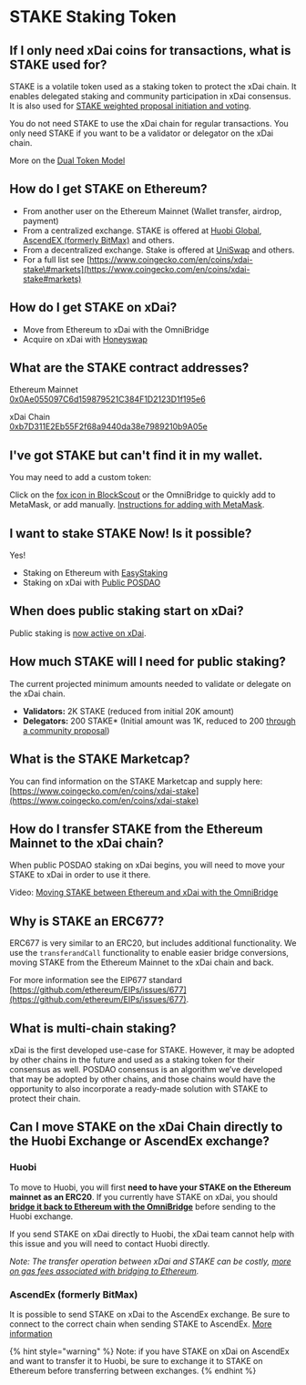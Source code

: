 # STAKE Staking Token

## If I only need xDai coins for transactions, what is STAKE used for?

STAKE is a volatile token used as a staking token to protect the xDai chain. It enables delegated staking and community participation in xDai consensus. It is also used for [STAKE weighted proposal initiation and voting](../../for-users/governance/stake-weighted-voting/).

You do not need STAKE to use the xDai chain for regular transactions. You only need STAKE if you want to be a validator or delegator on the xDai chain.

More on the [Dual Token Model](../../for-stakers/stake-token/stake-reward-mechanics/dual-token-model.md)

## How do I get STAKE on Ethereum?

* From another user on the Ethereum Mainnet \(Wallet transfer, airdrop, payment\)
* From a centralized exchange. STAKE is offered at [Huobi Global](https://www.huobi.com/en-us/exchange/),  [AscendEX \(formerly BitMax\)](https://bitmax.io/#/trade/usdt/stake) and others.
* From a decentralized exchange. Stake is offered at [UniSwap](https://uniswap.exchange/swap/0x0ae055097c6d159879521c384f1d2123d1f195e6) and others. 
* For a full list see [https://www.coingecko.com/en/coins/xdai-stake\#markets](https://www.coingecko.com/en/coins/xdai-stake#markets)

## How do I get STAKE on xDai?

* Move from Ethereum to xDai with the OmniBridge
* Acquire on xDai with [Honeyswap](../project-spotlights/1hive/honeyswap.md)

## What are the STAKE contract addresses?

Ethereum Mainnet  
[0x0Ae055097C6d159879521C384F1D2123D1f195e6](https://etherscan.io/token/0x0Ae055097C6d159879521C384F1D2123D1f195e6)

xDai Chain  
[0xb7D311E2Eb55F2f68a9440da38e7989210b9A05e](https://blockscout.com/xdai/mainnet/address/0xb7D311E2Eb55F2f68a9440da38e7989210b9A05e/transactions)

## I've got STAKE but can't find it in my wallet.

You may need to add a custom token:

Click on the [fox icon in BlockScout](https://blockscout.com/xdai/mainnet/tokens/0xb7D311E2Eb55F2f68a9440da38e7989210b9A05e/token-transfers) or the OmniBridge to quickly add to MetaMask, or add manually. [Instructions for adding with MetaMask](../../for-stakers/stake-token/get-stake/add-stake-to-metamask.md).

## I want to stake STAKE Now! Is it possible?

Yes! 

* Staking on Ethereum with [EasyStaking](https://easy-staking.xdaichain.com/) 
* Staking on xDai with [Public POSDAO](../../for-stakers/staking-protocol/)

## When does public staking start on xDai?

Public staking is [now active on xDai](../news-and-information/project-updates/public-posdao-announcement.md).

## How much STAKE will I need for public staking?

The current projected minimum amounts needed to validate or delegate on the xDai chain.

* **Validators:** 2K STAKE \(reduced from initial 20K amount\)
* **Delegators:** 200 STAKE\* \(Initial amount was 1K, reduced to 200 [through a community proposal](../../for-users/governance/stake-weighted-voting/)\)

## What is the STAKE Marketcap?

You can find information on the STAKE Marketcap and supply here: [https://www.coingecko.com/en/coins/xdai-stake](https://www.coingecko.com/en/coins/xdai-stake)

## How do I transfer STAKE from the Ethereum Mainnet to the xDai chain?

When public POSDAO staking on xDai begins, you will need to move your STAKE to xDai in order to use it there.

Video: [Moving STAKE between Ethereum and xDai with the OmniBridge](https://youtu.be/qbuBqur9lcE)

## Why is STAKE an ERC677?

ERC677 is very similar to an ERC20, but includes additional functionality. We use the `transferandCall` functionality to enable easier bridge conversions, moving STAKE from the Ethereum Mainnet to the xDai chain and back.

For more information see the EIP677 standard [https://github.com/ethereum/EIPs/issues/677](https://github.com/ethereum/EIPs/issues/677).

## What is multi-chain staking?

xDai is the first developed use-case for STAKE. However, it may be adopted by other chains in the future and used as a staking token for their consensus as well. POSDAO consensus is an algorithm we’ve developed that may be adopted by other chains, and those chains would have the opportunity to also incorporate a ready-made solution with STAKE to protect their chain.

## Can I move STAKE on the xDai Chain directly to the Huobi Exchange or AscendEx exchange?

### Huobi

To move to Huobi, you will first **need to have your STAKE on the Ethereum mainnet as an ERC20**. If you currently have STAKE on xDai, you should[ **bridge it back to Ethereum with the OmniBridge**](https://omni.xdaichain.com/bridge?from=100&to=1&token=0xb7D311E2Eb55F2f68a9440da38e7989210b9A05e) before sending to the Huobi exchange. 

If you send STAKE on xDai directly to Huobi, the xDai team cannot help with this issue and you will need to contact Huobi directly.

_Note: The transfer operation between xDai and STAKE can be costly,_ [_more on gas fees associated with bridging to Ethereum_](bridges-xdai-bridge-and-omnibridge.md#metamask-is-showing-very-high-fees-to-claim-a-transaction-on-ethereum-tokens-bridged-from-xdai-to-ethereum-is-this-estimate-accurate)_._

### AscendEx \(formerly BitMax\)

It is possible to send STAKE on xDai to the AscendEx exchange. Be sure to connect to the correct chain when sending STAKE to AscendEx. [More information](https://bitmax.io/en/help-center/articles/1500003245861)

{% hint style="warning" %}
Note: if you have STAKE on xDai on AscendEx and want to transfer it to Huobi, be sure to exchange it to STAKE on Ethereum before transferring between exchanges.
{% endhint %}

